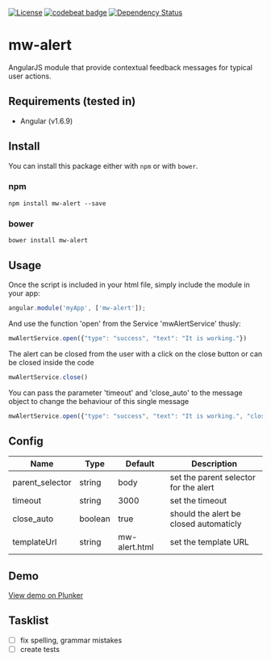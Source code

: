 [![License](https://img.shields.io/badge/license-MIT-green.svg)](https://github.com/MrWook/mw-alert/blob/master/LICENSE.txt)
[![codebeat badge](https://codebeat.co/badges/f654ad77-40ea-4d5b-8046-e9254b0473b4)](https://codebeat.co/projects/github-com-mrwook-mw-alert-master)
[![Dependency Status](https://www.versioneye.com/user/projects/5afac9fd0fb24f0e57e3d980/badge.svg?style=flat-square)](https://www.versioneye.com/user/projects/5afac9fd0fb24f0e57e3d980)

# mw-alert

AngularJS module that provide contextual feedback messages for typical user actions.

## Requirements (tested in)
- Angular (v1.6.9)

## Install

You can install this package either with `npm` or with `bower`.

### npm

```shell
npm install mw-alert --save
```

### bower

```shell
bower install mw-alert
```

## Usage

Once the script is included in your html file, simply include the module in your app:
```javascript
angular.module('myApp', ['mw-alert']);
```
    

And use the function 'open' from the Service 'mwAlertService' thusly:
```javascript
mwAlertService.open({"type": "success", "text": "It is working."})
```

The alert can be closed from the user with a click on the close button or can be closed inside the code
```javascript
mwAlertService.close()
```

You can pass the parameter 'timeout' and 'close_auto' to the message object to change the behaviour of this single message
```javascript
mwAlertService.open({"type": "success", "text": "It is working.", "close_auto": false})
```

## Config

Name                    | Type      | Default 				| Description
----------------------- | --------- | --------------------- | ------------
parent_selector         | string    | body 					| set the parent selector for the alert
timeout           		| string    | 3000 					| set the timeout
close_auto              | boolean   | true 					| should the alert be closed automaticly
templateUrl           	| string    | mw-alert.html 		| set the template URL

## Demo

<a href='https://plnkr.co/edit/7vnvxYQuE05yQO21XYbL?p=preview' target='_blank'>View demo on Plunker</a>


## Tasklist 
- [ ] fix spelling, grammar mistakes
- [ ] create tests
